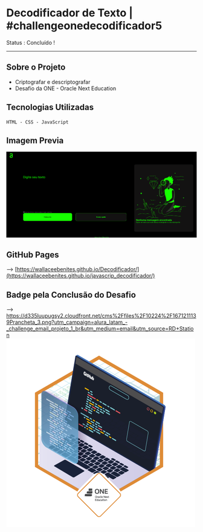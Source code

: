 # Decodificador de Texto | #challengeonedecodificador5

Status : Concluído !
 
---
## Sobre o Projeto
- Criptografar e descriptografar 
- Desafio da ONE - Oracle Next Education
 ## Tecnologias Utilizadas
````
HTML - CSS - JavaScript 

````
Imagem Previa 
---
<img src="/assets/previa.png">

GitHub Pages
---
--> [https://wallaceebenites.github.io/Decodificador/](https://wallaceebenites.github.io/javascrip_decodificador/)

Badge pela Conclusão do Desafio
---
--> https://d335luupugsy2.cloudfront.net/cms%2Ffiles%2F10224%2F1671211139Prancheta_3.png?utm_campaign=alura_latam_-_challenge_email_projeto_1_br&utm_medium=email&utm_source=RD+Station
<img src="assets/cms_files_10224_1671211139Prancheta_3.png">
